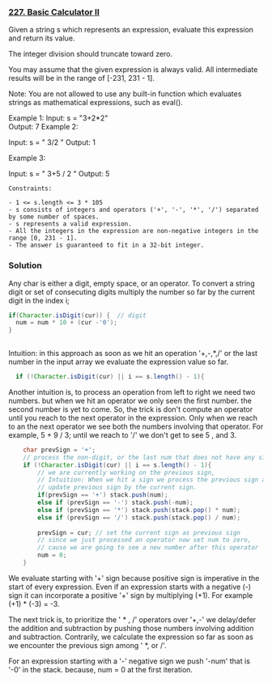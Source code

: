 ### [227. Basic Calculator II](https://leetcode.com/problems/basic-calculator-ii/description/)
   Given a string s which represents an expression, evaluate this expression and return its value. 

   The integer division should truncate toward zero.

   You may assume that the given expression is always valid. All intermediate results will be in the range of [-231, 231 - 1].

   Note: You are not allowed to use any built-in function which evaluates strings as mathematical expressions, such as eval().

   Example 1:
   Input: s = "3+2*2"  
   Output: 7
   Example 2:
    
   Input: s = " 3/2 "
   Output: 1
   
   Example 3:
    
   Input: s = " 3+5 / 2 "
   Output: 5
   
    Constraints:

    - 1 <= s.length <= 3 * 105
    - s consists of integers and operators ('+', '-', '*', '/') separated by some number of spaces.
    - s represents a valid expression.
    - All the integers in the expression are non-negative integers in the range [0, 231 - 1].
    - The answer is guaranteed to fit in a 32-bit integer.

### Solution
   Any char is either a digit, empty space, or an operator. To convert a string digit or set of consecuting digits multiply the number so far by the current digit in the index i;
   
```java
if(Character.isDigit(cur)) {  // digit
  num = num * 10 + (cur -'0');
} 
        	
```
   Intuition: in this approach as soon as we hit an operation '+,-,*,/' or the last number in the input array we evaluate the expression value so far. 
   
   ```java 
     if (!Character.isDigit(cur) || i == s.length() - 1){
   ```  
   
   Another intuition is, to process an operation from left to right we need two numbers. but when we hit an operator we only seen the first number. the second number is yet to come. So, the trick is don't compute an operator until you reach to the next operator in the expression. Only when we reach to an the next operator  we see both the numbers involving that operator. For example, 5 + 9 / 3; until we reach to '/' we don't get to see 5 , and 3.

```java
    char prevSign = '+';
    // process the non-digit, or the last num that does not have any sign after it.
    if (!Character.isDigit(cur) || i == s.length() - 1){ 
        // we are currently working on the previous sign,
        // Intuition: When we hit a sign we process the previous sign and 
        // update previous sign by the current sign.
        if(prevSign == '+') stack.push(num);
        else if (prevSign == '-') stack.push(-num);
        else if (prevSign == '*') stack.push(stack.pop() * num);
        else if (prevSign == '/') stack.push(stack.pop() / num);
        
        prevSign = cur; // set the current sign as previous sign
        // since we just processed an operator now set num to zero, 
        // cause we are going to see a new number after this operator
        num = 0; 
    }
```
  We evaluate starting with '+' sign because positive sign is imperative in the start of every expression. Even if an expression starts with a negative (-) sign it can incorporate a positive '+' sign by multiplying (+1). For example (+1) * (-3) = -3.

  The next trick is, to prioritize the ' * , /' operators over '+,-' we delay/defer the addition and subtraction by pushing those numbers involving addition and subtraction. Contrarily, we calculate the expression so far as soon as we encounter the previous sign among ' *, or /'.

  For an expression starting with a '-' negative sign we push '-num' that is '-0' in the stack. because, num = 0 at the first iteration.

